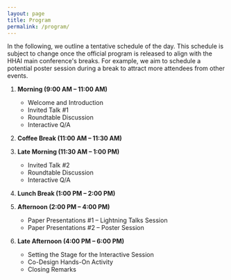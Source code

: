 ```yaml
---
layout: page
title: Program
permalink: /program/
---
```


In the following, we outline a tentative schedule of the day. This schedule is subject to change once the official program is released to align with the HHAI main conference's breaks. For example, we aim to schedule a potential poster session during a break to attract more attendees from other events.

1. **Morning (9:00 AM – 11:00 AM)**
   - Welcome and Introduction  
   - Invited Talk #1  
   - Roundtable Discussion  
   - Interactive Q/A  

2. **Coffee Break (11:00 AM – 11:30 AM)**  

3. **Late Morning (11:30 AM – 1:00 PM)**  
   - Invited Talk #2  
   - Roundtable Discussion  
   - Interactive Q/A  

4. **Lunch Break (1:00 PM – 2:00 PM)**  

5. **Afternoon (2:00 PM – 4:00 PM)**  
   - Paper Presentations #1 – Lightning Talks Session  
   - Paper Presentations #2 – Poster Session  

6. **Late Afternoon (4:00 PM – 6:00 PM)**  
   - Setting the Stage for the Interactive Session  
   - Co-Design Hands-On Activity  
   - Closing Remarks  
